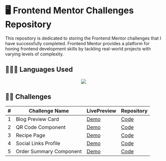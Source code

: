 # 🖥️ Frontend Mentor Challenges Repository

This repository is dedicated to storing the Frontend Mentor challenges that I have successfully completed. Frontend Mentor provides a platform for honing frontend development skills by tackling real-world projects with varying levels of complexity.

## 🧑🏻‍💻 Languages Used
<p align="center">
<img src="https://skillicons.dev/icons?i=html,css"/>
</p>

## 💪🏻 Challenges
<div max-width=100%>
<center>

| #  | Challenge Name       | LivePreview                                           | Repository                                     |
|---|-----------------------|---------------------------------------------------------|-----------------------------------------------------|
| 1 | Blog Preview Card         | [Demo](https://coolgorithm.github.io/Frontend-mentor-challenges/blog-preview-card)                      | [Code](https://github.com/Coolgorithm/Frontend-mentor-challenges/tree/main/blog-preview-card)   |
| 2 | QR Code Component          | [Demo](https://coolgorithm.github.io/Frontend-mentor-challenges/qr-code-component)                      | [Code](https://github.com/Coolgorithm/Frontend-mentor-challenges/tree/main/qr-code-component)   |
| 3 | Recipe Page         | [Demo](https://coolgorithm.github.io/Frontend-mentor-challenges/recipe-page)                      | [Code](https://github.com/Coolgorithm/Frontend-mentor-challenges/tree/main/recipe-page)   |
| 4 | Social Links Profile         | [Demo](https://coolgorithm.github.io/Frontend-mentor-challenges/social-links-profile)                   | [Code](https://github.com/Coolgorithm/Frontend-mentor-challenges/tree/main/social-links-profile)   |
| 5 | Order Summary Component        | [Demo](https://coolgorithm.github.io/Frontend-mentor-challenges/order-summary-component)                   | [Code](https://github.com/Coolgorithm/Frontend-mentor-challenges/tree/main/order-summary-component)   |


</center>
</div>

